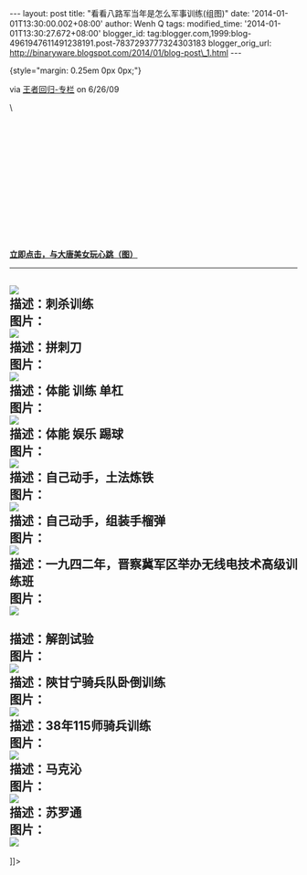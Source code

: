 --- layout: post title: "看看八路军当年是怎么军事训练(组图)" date:
'2014-01-01T13:30:00.002+08:00' author: Wenh Q tags: modified\_time:
'2014-01-01T13:30:27.672+08:00' blogger\_id:
tag:blogger.com,1999:blog-4961947611491238191.post-7837293777324303183
blogger\_orig\_url:
http://binaryware.blogspot.com/2014/01/blog-post\_1.html ---

 {style="margin: 0.25em 0px 0px;"}

via [王者回归-专栏](http://blog.china.com/u/060604/863/) on 6/26/09

\

 
=

 
=

 
=

[**立即点击，与大唐美女玩心跳（图）**](http://www.uucall.com/__ck_172_1541.html)

  ---------------------------------------------------------------------------------------
  ![](http://bbsimages.military.china.com/twhb/1011/2009/6/26/1246026885533_5647.jpg) \
  描述：刺杀训练\
  图片： \
  ![](http://bbsimages.military.china.com/twhb/1011/2009/6/26/1246026885534_5648.jpg) \
  描述：拼刺刀\
  图片： \
  ![](http://bbsimages.military.china.com/twhb/1011/2009/6/26/1246026885534_5649.jpg) \
  描述：体能 训练 单杠\
  图片： \
  ![](http://bbsimages.military.china.com/twhb/1011/2009/6/26/1246026885534_5650.jpg)\
  描述：体能 娱乐 踢球\
  图片： \
  ![](http://bbsimages.military.china.com/twhb/1011/2009/6/26/1246026885534_5651.jpg) \
  描述：自己动手，土法炼铁\
  图片： \
  ![](http://bbsimages.military.china.com/twhb/1011/2009/6/26/1246026885535_5652.jpg) \
  描述：自己动手，组装手榴弹\
  图片： \
  ![](http://bbsimages.military.china.com/twhb/1011/2009/6/26/1246026885535_5653.jpg) \
  描述：一九四二年，晋察冀军区举办无线电技术高级训练班\
  图片： \
  ![](http://bbsimages.military.china.com/twhb/1011/2009/6/26/1246026885536_5654.jpg)\
  \
  描述：解剖试验\
  图片： \
  ![](http://bbsimages.military.china.com/twhb/1011/2009/6/26/1246026885536_5655.jpg) \
  描述：陝甘宁骑兵队卧倒训练\
  图片： \
  ![](http://bbsimages.military.china.com/twhb/1011/2009/6/26/1246026885537_5656.jpg) \
  描述：38年115师骑兵训练\
  图片： \
  ![](http://bbsimages.military.china.com/twhb/1011/2009/6/26/1246026885537_5657.jpg) \
  描述：马克沁\
  图片： \
  ![](http://bbsimages.military.china.com/twhb/1011/2009/6/26/1246026885538_5658.jpg) \
  描述：苏罗通\
  图片： \
  ![](http://bbsimages.military.china.com/twhb/1011/2009/6/26/1246026885538_5659.jpg)
  ---------------------------------------------------------------------------------------

]]\>
